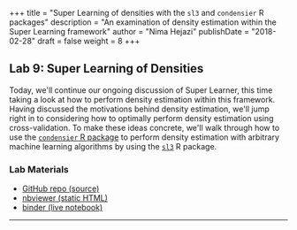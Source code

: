 +++
title = "Super Learning of densities with the `sl3` and `condensier` R packages"
description = "An examination of density estimation within the Super Learning framework"
author = "Nima Hejazi"
publishDate = "2018-02-28"
draft = false
weight = 8
+++

## Lab 9: Super Learning of Densities

Today, we'll continue our ongoing discussion of Super Learner, this time taking
a look at how to perform density estimation within this framework. Having
discussed the motivations behind density estimation, we'll jump right in to
considering how to optimally perform density estimation using cross-validation.
To make these ideas concrete, we'll walk through how to use the [`condensier` R
package](https://github.com/osofr/condensier) to perform density
estimation with arbitrary machine learning algorithms by using the
[`sl3`](https://github.com/tlverse/sl3) R package.

### Lab Materials

* [GitHub repo (source)](https://github.com/tlbbd-spring2018/lab_09)
* [nbviewer (static HTML)](http://nbviewer.jupyter.org/github/tlbbd-spring2018/lab_09/blob/master/lab_09.ipynb)
* [binder (live
   notebook)](https://mybinder.org/v2/gh/tlbbd-spring2018/lab_09/master)

---

